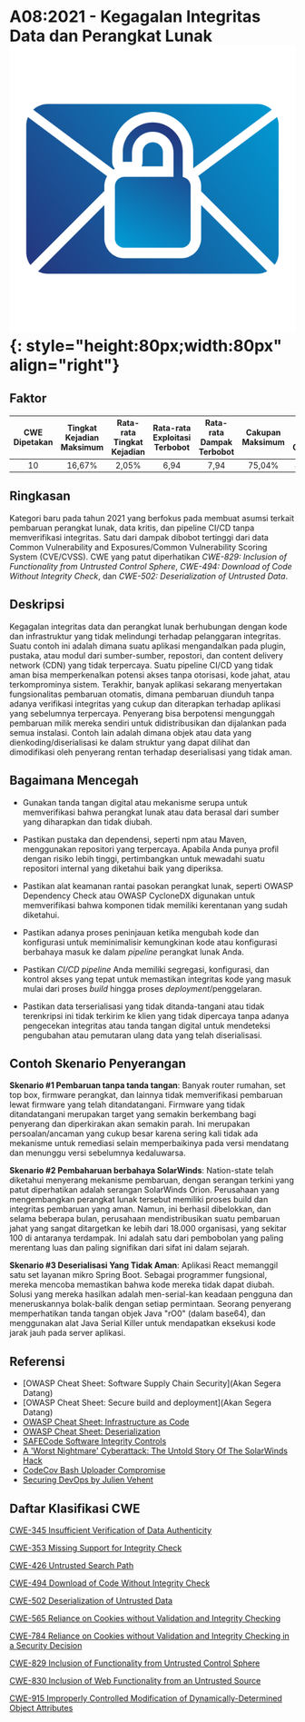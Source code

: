 # A08:2021 - Kegagalan Integritas Data dan Perangkat Lunak     ![icon](assets/TOP_10_Icons_Final_Software_and_Data_Integrity_Failures.png){: style="height:80px;width:80px" align="right"}

## Faktor

| CWE Dipetakan | Tingkat Kejadian Maksimum | Rata-rata Tingkat Kejadian | Rata-rata Exploitasi Terbobot | Rata-rata Dampak Terbobot | Cakupan Maksimum | Rata-rata Cakupan | Total Kejadian | Total CVE |
|:-------------:|:--------------------:|:--------------------:|:--------------:|:--------------:|:----------------------:|:---------------------:|:-------------------:|:------------:|
| 10          | 16,67%             | 2,05%              | 6,94                 | 7,94                | 75,04%       | 45,35%       | 47.972            | 1.152      |

## Ringkasan

Kategori baru pada tahun 2021 yang berfokus pada membuat asumsi terkait 
pembaruan perangkat lunak, data kritis, dan pipeline CI/CD tanpa memverifikasi 
integritas. Satu dari dampak dibobot tertinggi dari data Common Vulnerability 
and Exposures/Common Vulnerability Scoring System (CVE/CVSS). CWE yang patut 
diperhatikan *CWE-829: Inclusion of Functionality from Untrusted Control 
Sphere*, *CWE-494: Download of Code Without Integrity Check*, dan *CWE-502: 
Deserialization of Untrusted Data*.

## Deskripsi

Kegagalan integritas data dan perangkat lunak berhubungan dengan kode dan
infrastruktur yang tidak melindungi terhadap pelanggaran integritas. Suatu
contoh ini adalah dimana suatu aplikasi mengandalkan pada plugin, pustaka, atau
modul dari sumber-sumber, repostori, dan content delivery network (CDN)  yang 
tidak terpercaya. Suatu pipeline CI/CD yang tidak aman bisa memperkenalkan
potensi akses tanpa otorisasi, kode jahat, atau terkomprominya sistem.
Terakhir, banyak aplikasi sekarang menyertakan fungsionalitas pembaruan 
otomatis, dimana pembaruan diunduh tanpa adanya verifikasi integritas yang 
cukup dan diterapkan terhadap aplikasi yang sebelumnya terpercaya.
Penyerang bisa berpotensi mengunggah pembaruan milik mereka sendiri untuk 
didistribusikan dan dijalankan pada semua instalasi. Contoh lain adalah dimana
objek atau data yang dienkoding/diserialisasi ke dalam struktur yang dapat 
dilihat dan dimodifikasi oleh penyerang rentan terhadap deserialisasi yang 
tidak aman.

## Bagaimana Mencegah

- Gunakan tanda tangan digital atau mekanisme serupa untuk memverifikasi 
  bahwa perangkat lunak atau data berasal dari sumber yang diharapkan dan 
  tidak diubah.

- Pastikan pustaka dan dependensi, seperti npm atau Maven, menggunakan 
  repositori yang terpercaya. Apabila Anda punya profil dengan risiko lebih 
  tinggi, pertimbangkan untuk mewadahi suatu repositori internal yang 
  diketahui baik yang diperiksa.

- Pastikan alat keamanan rantai pasokan perangkat lunak, seperti OWASP 
  Dependency Check atau OWASP CycloneDX digunakan untuk memverifikasi bahwa 
  komponen tidak memiliki kerentanan yang sudah diketahui.

- Pastikan adanya proses peninjauan ketika mengubah kode dan konfigurasi 
  untuk meminimalisir kemungkinan kode atau konfigurasi berbahaya masuk ke
  dalam *pipeline* perangkat lunak Anda.

- Pastikan *CI/CD pipeline* Anda memiliki segregasi, konfigurasi, dan 
  kontrol akses yang tepat untuk memastikan integritas kode yang masuk 
  mulai dari proses *build* hingga proses *deployment*/penggelaran.

- Pastikan data terserialisasi yang tidak ditanda-tangani atau tidak 
  terenkripsi ini tidak terkirim ke klien yang tidak dipercaya tanpa 
  adanya pengecekan integritas atau tanda tangan digital untuk mendeteksi 
  pengubahan atau pemutaran ulang data yang telah diserialisasi.

## Contoh Skenario Penyerangan

**Skenario #1 Pembaruan tanpa tanda tangan**: Banyak router rumahan, set top 
box, firmware perangkat, dan lainnya tidak memverifikasi pembaruan lewat 
firmware yang telah ditandatangani. Firmware yang tidak ditandatangani 
merupakan target yang semakin berkembang bagi penyerang dan diperkirakan akan 
semakin parah. Ini merupakan persoalan/ancaman yang cukup besar karena sering 
kali tidak ada mekanisme untuk remediasi selain memperbaikinya pada versi 
mendatang dan menunggu versi sebelumnya kedaluwarsa.

**Skenario #2 Pembaharuan berbahaya SolarWinds**: Nation-state telah diketahui
menyerang mekanisme pembaruan, dengan serangan terkini yang patut diperhatikan
adalah serangan SolarWinds Orion. Perusahaan yang mengembangkan perangkat lunak
tersebut memiliki proses build dan integritas pembaruan yang aman. Namun, ini
berhasil dibelokkan, dan selama beberapa bulan, perusahaan mendistribusikan
suatu pembaruan jahat yang sangat ditargetkan ke lebih dari 18.000 organisasi,
yang sekitar 100 di antaranya terdampak. Ini adalah satu dari pembobolan yang
paling merentang luas dan paling signifikan dari sifat ini dalam sejarah.

**Skenario #3 Deserialisasi Yang Tidak Aman**: Aplikasi React memanggil satu 
set layanan mikro Spring Boot. Sebagai programmer fungsional, mereka mencoba 
memastikan bahwa kode mereka tidak dapat diubah. Solusi yang mereka hasilkan 
adalah men-serial-kan keadaan pengguna dan meneruskannya bolak-balik dengan 
setiap permintaan. Seorang penyerang memperhatikan tanda tangan objek Java 
"rO0" (dalam base64), dan menggunakan alat Java Serial Killer untuk mendapatkan 
eksekusi kode jarak jauh pada server aplikasi.


## Referensi
- [OWASP Cheat Sheet: Software Supply Chain Security](Akan Segera Datang)
- [OWASP Cheat Sheet: Secure build and deployment](Akan Segera Datang)
- [OWASP Cheat Sheet: Infrastructure as Code](https://cheatsheetseries.owasp.org/cheatsheets/Infrastructure_as_Code_Security_Cheat_Sheet.html)
- [OWASP Cheat Sheet: Deserialization](https://www.owasp.org/index.php/Deserialization_Cheat_Sheet)
- [SAFECode Software Integrity Controls](https://safecode.org/publication/SAFECode_Software_Integrity_Controls0610.pdf)
- [A 'Worst Nightmare' Cyberattack: The Untold Story Of The SolarWinds Hack](https://www.npr.org/2021/04/16/985439655/a-worst-nightmare-cyberattack-the-untold-story-of-the-solarwinds-hack)
- [CodeCov Bash Uploader Compromise](https://about.codecov.io/security-update)
- [Securing DevOps by Julien Vehent](https://www.manning.com/books/securing-devops)

## Daftar Klasifikasi CWE
[CWE-345 Insufficient Verification of Data Authenticity](https://cwe.mitre.org/data/definitions/345.html)

[CWE-353 Missing Support for Integrity Check](https://cwe.mitre.org/data/definitions/353.html)

[CWE-426 Untrusted Search Path](https://cwe.mitre.org/data/definitions/426.html)

[CWE-494 Download of Code Without Integrity Check](https://cwe.mitre.org/data/definitions/494.html)

[CWE-502 Deserialization of Untrusted Data](https://cwe.mitre.org/data/definitions/502.html)

[CWE-565 Reliance on Cookies without Validation and Integrity Checking](https://cwe.mitre.org/data/definitions/565.html)

[CWE-784 Reliance on Cookies without Validation and Integrity Checking in a Security Decision](https://cwe.mitre.org/data/definitions/784.html)

[CWE-829 Inclusion of Functionality from Untrusted Control Sphere](https://cwe.mitre.org/data/definitions/829.html)

[CWE-830 Inclusion of Web Functionality from an Untrusted Source](https://cwe.mitre.org/data/definitions/830.html)

[CWE-915 Improperly Controlled Modification of Dynamically-Determined Object Attributes](https://cwe.mitre.org/data/definitions/915.html)
